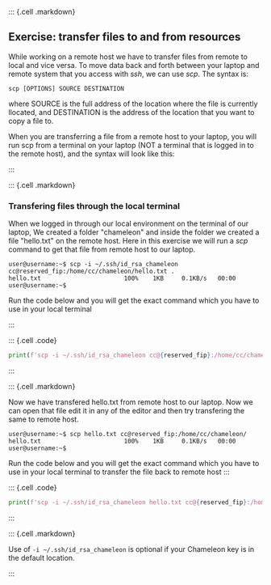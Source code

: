 
::: {.cell .markdown}
## Exercise: transfer files to and from resources

While working on a remote host we have to transfer files from remote to local and vice versa.
To move data back and forth between your laptop and remote system that you access with _ssh_, we can use _scp_. The syntax is:

```shell
scp [OPTIONS] SOURCE DESTINATION
```
where SOURCE is the full address of the location where the file is currently llocated, and DESTINATION is the address of the location that you want to copy a file to.

When you are transferring a file from a remote host to your laptop, you will run scp from a terminal on your laptop (NOT a terminal that is logged in to the remote host), and the syntax will look like this:

:::

::: {.cell .markdown}

### Transfering files through the local terminal

When we logged in through our local environment on the terminal of our laptop, We created a folder "chameleon" and inside the folder we created a file "hello.txt" on the remote host. Here in this exercise we will run a *scp* command to get that file from remote host to our laptop.



```shell
user@username:~$ scp -i ~/.ssh/id_rsa_chameleon cc@reserved_fip:/home/cc/chameleon/hello.txt .
hello.txt                       100%    1KB     0.1KB/s   00:00
user@username:~$
```



Run the code below and you will get the exact command which you have to use in your local terminal

:::

::: {.cell .code}

```python
print(f'scp -i ~/.ssh/id_rsa_chameleon cc@{reserved_fip}:/home/cc/chameleon/hello.txt .')

```
:::

::: {.cell .markdown}

Now we have transfered hello.txt from remote host to our laptop. Now we can open that file edit it in any of the editor and then try transfering the same to remote host.

```shell
user@username:~$ scp hello.txt cc@reserved_fip:/home/cc/chameleon/
hello.txt                       100%    1KB     0.1KB/s   00:00
user@username:~$
```

Run the code below and you will get the exact command which you have to use in your local terminal to transfer the file back to remote host
:::

::: {.cell .code}

```python
print(f'scp -i ~/.ssh/id_rsa_chameleon hello.txt cc@{reserved_fip}:/home/cc/chameleon/')

```
:::


::: {.cell .markdown}

Use of `-i ~/.ssh/id_rsa_chameleon` is optional if your Chameleon key is in the default location.

:::



